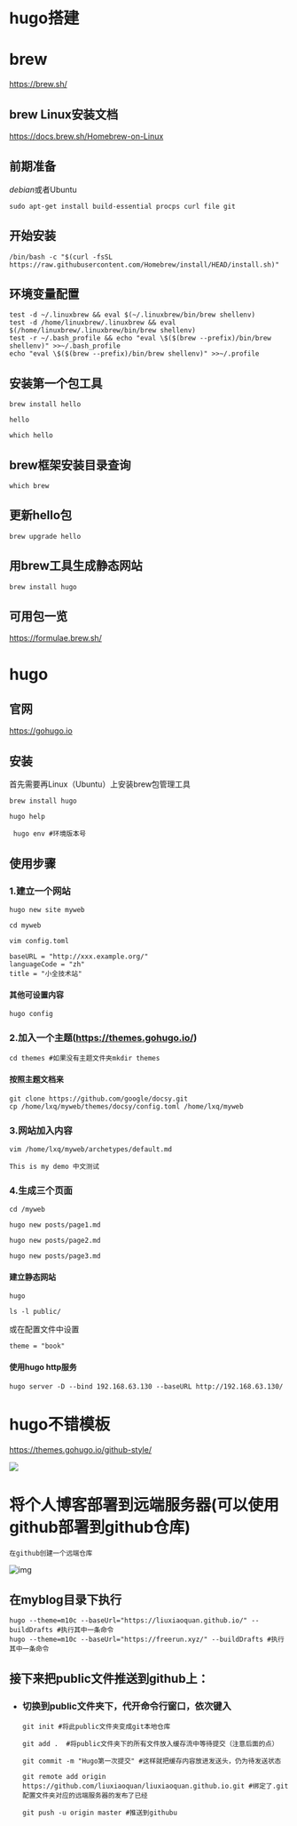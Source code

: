 # hugo搭建

# brew

https://brew.sh/

## brew Linux安装文档

https://docs.brew.sh/Homebrew-on-Linux

## 前期准备

*debian*或者Ubuntu

```shell
sudo apt-get install build-essential procps curl file git
```

## 开始安装

```shell
/bin/bash -c "$(curl -fsSL https://raw.githubusercontent.com/Homebrew/install/HEAD/install.sh)"
```

## 环境变量配置

```shell
test -d ~/.linuxbrew && eval $(~/.linuxbrew/bin/brew shellenv)
test -d /home/linuxbrew/.linuxbrew && eval $(/home/linuxbrew/.linuxbrew/bin/brew shellenv)
test -r ~/.bash_profile && echo "eval \$($(brew --prefix)/bin/brew shellenv)" >>~/.bash_profile
echo "eval \$($(brew --prefix)/bin/brew shellenv)" >>~/.profile
```

## 安装第一个包工具

```shell
brew install hello
```

```shell
hello
```

```shell
which hello
```

## brew框架安装目录查询

```shell
which brew
```

## 更新hello包

```shell
brew upgrade hello
```

## 用brew工具生成静态网站

```shell
brew install hugo
```

## 可用包一览

https://formulae.brew.sh/



# hugo

## 官网

https://gohugo.io

## 安装

首先需要再Linux（Ubuntu）上安装brew包管理工具

```shell
brew install hugo
```

```shell
hugo help
```

```shell
 hugo env #环境版本号
```

## 使用步骤

### 1.建立一个网站

```shell
hugo new site myweb
```

```shell
cd myweb
```

```shell
vim config.toml
```

```
baseURL = "http://xxx.example.org/"
languageCode = "zh"
title = "小全技术站"
```

#### 其他可设置内容

```shell
hugo config
```

### 2.加入一个主题(https://themes.gohugo.io/)

```shell
cd themes #如果没有主题文件夹mkdir themes
```

#### 按照主题文档来

```shell
git clone https://github.com/google/docsy.git
cp /home/lxq/myweb/themes/docsy/config.toml /home/lxq/myweb
```

### 3.网站加入内容

```shell
vim /home/lxq/myweb/archetypes/default.md
```

`This is my demo
中文测试
`

### 4.生成三个页面

```shell
cd /myweb
```

```shell
hugo new posts/page1.md
```

```shell
hugo new posts/page2.md
```

```shell
hugo new posts/page3.md
```

#### 建立静态网站

```shell
hugo
```

```shell
ls -l public/
```

或在配置文件中设置

`theme = "book"`

#### 使用hugo http服务

```shell
hugo server -D --bind 192.168.63.130 --baseURL http://192.168.63.130/
```

# hugo不错模板

https://themes.gohugo.io/github-style/

![](/img/hugobucuo.png)
# 将个人博客部署到远端服务器(可以使用github部署到github仓库)

`在github创建一个远端仓库`

![img](/img/2.png)


## 在myblog目录下执行

```shell
hugo --theme=m10c --baseUrl="https://liuxiaoquan.github.io/" --buildDrafts #执行其中一条命令
hugo --theme=m10c --baseUrl="https://freerun.xyz/" --buildDrafts #执行其中一条命令
```

## 接下来把public文件推送到github上：

- ### 切换到public文件夹下，代开命令行窗口，依次键入

  ```shell
  git init #将此public文件夹变成git本地仓库
  ```

  ```shell
  git add .  #将public文件夹下的所有文件放入缓存流中等待提交（注意后面的点）
  ```

  ```shell
  git commit -m "Hugo第一次提交" #这样就把缓存内容放进发送头，仍为待发送状态
  ```

  ```shell
  git remote add origin https://github.com/liuxiaoquan/liuxiaoquan.github.io.git #绑定了.git配置文件夹对应的远端服务器的发布了已经
  ```

  ```shell
  git push -u origin master #推送到githubu
  ```

  


